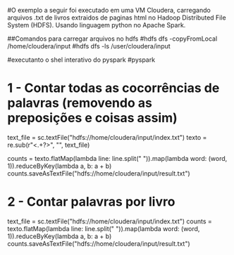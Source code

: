 #O exemplo a seguir foi executado em uma VM Cloudera, carregando arquivos .txt de livros extraidos de paginas html no Hadoop Distributed File System (HDFS). Usando linguagem python no Apache Spark.
	
##Comandos para carregar arquivos no hdfs 
#hdfs dfs -copyFromLocal /home/cloudera/input 
#hdfs dfs -ls /user/cloudera/input	
	
#executanto o shel interativo do pyspark 
#pyspark

# 1 - Contar todas as cocorrências  de palavras (removendo as preposições e coisas assim)

text_file = sc.textFile("hdfs://home/cloudera/input/index.txt")
texto = re.sub(r"<.+?>", "", text_file)

counts = texto.flatMap(lambda line: line.split(" ")).map(lambda word: (word, 1)).reduceByKey(lambda a, b: a + b)
counts.saveAsTextFile("hdfs://home/cloudera/input/result.txt")

# 2 - Contar palavras por livro 

text_file = sc.textFile("hdfs://home/cloudera/input/index.txt")
counts = texto.flatMap(lambda line: line.split(" ")).map(lambda word: (word, 1)).reduceByKey(lambda a, b: a + b)
counts.saveAsTextFile("hdfs://home/cloudera/input/result.txt")
